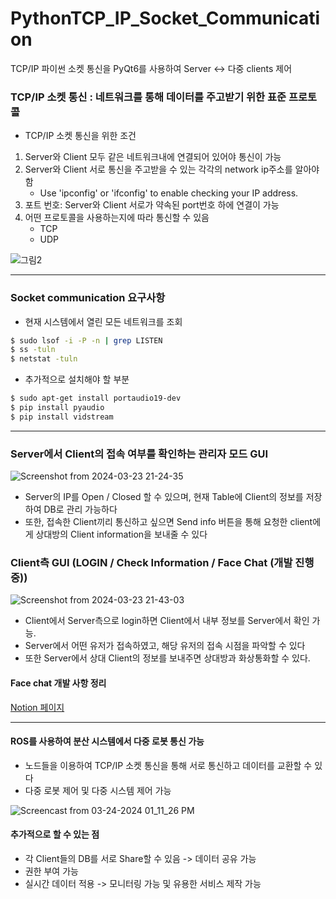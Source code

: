 # PythonTCP_IP_Socket_Communication
TCP/IP 파이썬 소켓 통신을 PyQt6를 사용하여 Server &lt;-> 다중 clients 제어 

### TCP/IP 소켓 통신 :  네트워크를 통해 데이터를 주고받기 위한 표준 프로토콜

- TCP/IP 소켓 통신을 위한 조건
1. Server와 Client 모두 같은 네트워크내에 연결되어 있어야 통신이 가능
2. Server와 Client 서로 통신을 주고받을 수 있는 각각의 network ip주소를 알아야 함
   - Use 'ipconfig' or 'ifconfig' to enable checking your IP address.
3. 포트 번호: Server와 Client 서로가 약속된 port번호 하에 연결이 가능
4. 어떤 프로토콜을 사용하는지에 따라 통신할 수 있음
   - TCP
   - UDP
   
![그림2](https://github.com/AUTO-KKYU/PythonTCP_IP_Socket_Communication/assets/118419026/1f7047d0-e5cb-4a4f-8caa-af7a0e09885e)

---
### Socket communication 요구사항
-  현재 시스템에서 열린 모든 네트워크를 조회
```sh
$ sudo lsof -i -P -n | grep LISTEN
$ ss -tuln
$ netstat -tuln
```
- 추가적으로 설치해야 할 부분
```sh
$ sudo apt-get install portaudio19-dev
$ pip install pyaudio
$ pip install vidstream
```
---

### Server에서 Client의 접속 여부를 확인하는 관리자 모드 GUI
![Screenshot from 2024-03-23 21-24-35](https://github.com/AUTO-KKYU/PythonTCP_IP_Socket_Communication/assets/118419026/f579c752-11d7-41ef-8522-69cf0d6fb7e7)

- Server의 IP를 Open / Closed 할 수 있으며, 현재 Table에 Client의 정보를 저장하여 DB로 관리 가능하다
- 또한, 접속한 Client끼리 통신하고 싶으면 Send info 버튼을 통해 요청한 client에게 상대방의 Client information을 보내줄 수 있다


### Client측 GUI (LOGIN / Check Information / Face Chat (개발 진행중))

![Screenshot from 2024-03-23 21-43-03](https://github.com/AUTO-KKYU/PythonTCP_IP_Socket_Communication/assets/118419026/e7156f18-02db-4f26-b10f-3960a21b1373)

- Client에서 Server측으로 login하면 Client에서 내부 정보를 Server에서 확인 가능.
- Server에서 어떤 유저가 접속하였고, 해당 유저의 접속 시점을 파악할 수 있다
- 또한 Server에서 상대 Client의 정보를 보내주면 상대방과 화상통화할 수 있다.

#### Face chat 개발 사항 정리
[Notion 페이지](https://www.notion.so/Socket-54efa9e71a1b488d86bb40fdda881bb1)

---

#### ROS를 사용하여 분산 시스템에서 다중 로봇 통신 가능
- 노드들을 이용하여 TCP/IP 소켓 통신을 통해 서로 통신하고 데이터를 교환할 수 있다
- 다중 로봇 제어 및 다중 시스템 제어 가능

![Screencast from 03-24-2024 01_11_26 PM](https://github.com/AUTO-KKYU/PythonTCP_IP_Socket_Communication/assets/118419026/f72b76c0-cb5d-4866-8395-25ce35c47d1e)


#### 추가적으로 할 수 있는 점
- 각 Client들의 DB를 서로 Share할 수 있음 -> 데이터 공유 가능
- 권한 부여 가능
- 실시간 데이터 적용 -> 모니터링 가능 및 유용한 서비스 제작 가능
